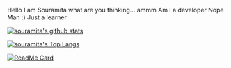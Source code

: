 Hello I am Souramita 
what are you thinking... ammm Am I a developer
Nope Man :) Just a learner 

[![souramita's github stats](https://github-readme-stats.vercel.app/api?username=souramitamoon11&count_private=true&show_icons=true&theme=dracula)](https://github.com/anuraghazra/github-readme-stats)

[![souramita's Top Langs](https://github-readme-stats.vercel.app/api/top-langs/?username=souramitamoon11&langs_count=8&layout=compact&theme=dracula)](https://github.com/anuraghazra/github-readme-stats)

[![ReadMe Card](https://github-readme-stats.vercel.app/api/pin/?username=souramitamoon11&repo=souramitamoon11)](https://github.com/anuraghazra/github-readme-stats)
